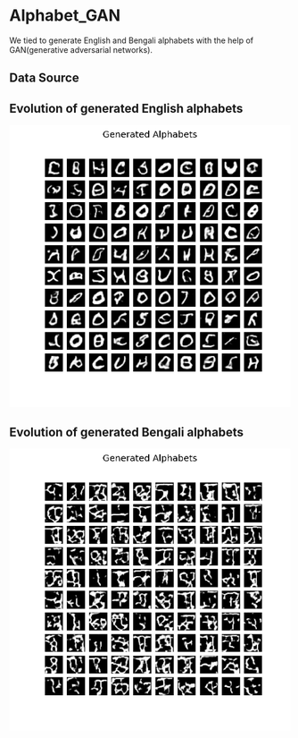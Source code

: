 # Alphabet_GAN

We tied to generate English and Bengali alphabets with the help of GAN(generative adversarial networks).


## Data Source
<a href=""></a>
## Evolution of generated English alphabets
![english alphabets](https://github.com/RishavMishraRM/Alphabet_GAN/blob/main/image/eng-gan.gif)
## Evolution of generated Bengali alphabets
![bengali alphabets](https://github.com/RishavMishraRM/Alphabet_GAN/blob/main/image/bangla-gan.gif)
